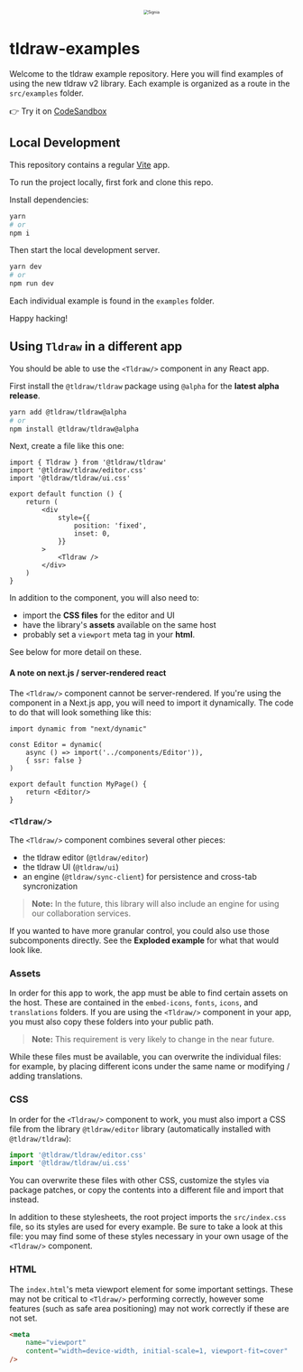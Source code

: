 <div alt style="text-align: center; transform: scale(.5);">
	<picture>
		<source media="(prefers-color-scheme: dark)" srcset="https://github.com/tldraw/tldraw-examples/raw/main/assets/github-hero-dark-draw.png" />
		<img alt="Signia" src="https://github.com/tldraw/tldraw-examples/raw/main/assets/github-hero-light-draw.png" />
	</picture>
</div>

# tldraw-examples

Welcome to the tldraw example repository. Here you will find examples of using the new tldraw v2 library. Each example is organized as a route in the `src/examples` folder.

👉 Try it on [CodeSandbox](https://codesandbox.io/p/github/tldraw/tldraw-examples/main?file=%2FREADME.md&workspace=%257B%2522activeFileId%2522%253A%2522clf70mxin006cf0hdaqgkclmi%2522%252C%2522openFiles%2522%253A%255B%2522%252FREADME.md%2522%255D%252C%2522sidebarPanel%2522%253A%2522EXPLORER%2522%252C%2522gitSidebarPanel%2522%253A%2522COMMIT%2522%252C%2522spaces%2522%253A%257B%2522clf70n0jd000x3b6j7um8cy5s%2522%253A%257B%2522key%2522%253A%2522clf70n0jd000x3b6j7um8cy5s%2522%252C%2522name%2522%253A%2522Default%2522%252C%2522devtools%2522%253A%255B%257B%2522type%2522%253A%2522PREVIEW%2522%252C%2522taskId%2522%253A%2522dev%2522%252C%2522port%2522%253A5173%252C%2522key%2522%253A%2522clf8ant6h00dc3b6islra7ra9%2522%252C%2522isMinimized%2522%253Afalse%257D%252C%257B%2522type%2522%253A%2522TASK_LOG%2522%252C%2522taskId%2522%253A%2522dev%2522%252C%2522key%2522%253A%2522clf8ant8h00eo3b6iz2mg6gm0%2522%252C%2522isMinimized%2522%253Afalse%257D%255D%257D%257D%252C%2522currentSpace%2522%253A%2522clf70n0jd000x3b6j7um8cy5s%2522%252C%2522spacesOrder%2522%253A%255B%2522clf70n0jd000x3b6j7um8cy5s%2522%255D%252C%2522hideCodeEditor%2522%253Afalse%257D)

## Local Development

This repository contains a regular [Vite](https://vitejs.dev/) app.

To run the project locally, first fork and clone this repo.

Install dependencies:

```bash
yarn
# or
npm i
```

Then start the local development server.

```bash
yarn dev
# or
npm run dev
```

Each individual example is found in the `examples` folder.

Happy hacking!

## Using `Tldraw` in a different app

You should be able to use the `<Tldraw/>` component in any React app.

First install the `@tldraw/tldraw` package using `@alpha` for the **latest alpha release**.

```bash
yarn add @tldraw/tldraw@alpha
# or
npm install @tldraw/tldraw@alpha
```

Next, create a file like this one:

```tsx
import { Tldraw } from '@tldraw/tldraw'
import '@tldraw/tldraw/editor.css'
import '@tldraw/tldraw/ui.css'

export default function () {
	return (
		<div
			style={{
				position: 'fixed',
				inset: 0,
			}}
		>
			<Tldraw />
		</div>
	)
}
```

In addition to the component, you will also need to:

- import the **CSS files** for the editor and UI
- have the library's **assets** available on the same host
- probably set a `viewport` meta tag in your **html**.

See below for more detail on these.

#### A note on next.js / server-rendered react

The `<Tldraw/>` component cannot be server-rendered. If you're using the component in a Next.js app, you will need to import it dynamically. The code to do that will look something like this:

```tsx
import dynamic from "next/dynamic"

const Editor = dynamic(
	async () => import('../components/Editor')),
	{ ssr: false }
)

export default function MyPage() {
	return <Editor/>
}
```

### `<Tldraw/>`

The `<Tldraw/>` component combines several other pieces:

- the tldraw editor (`@tldraw/editor`)
- the tldraw UI (`@tldraw/ui`)
- an engine (`@tldraw/sync-client`) for persistence and cross-tab syncronization

> **Note:** In the future, this library will also include an engine for using our collaboration services.

If you wanted to have more granular control, you could also use those subcomponents directly. See the **Exploded example** for what that would look like.

### Assets

In order for this app to work, the app must be able to find certain assets on the host. These are contained in the `embed-icons`, `fonts`, `icons`, and `translations` folders. If you are using the `<Tldraw/>` component in your app, you must also copy these folders into your public path.

> **Note:** This requirement is very likely to change in the near future.

While these files must be available, you can overwrite the individual files: for example, by placing different icons under the same name or modifying / adding translations.

### CSS

In order for the `<Tldraw/>` component to work, you must also import a CSS file from the library `@tldraw/editor` library (automatically installed with `@tldraw/tldraw`):

```ts
import '@tldraw/tldraw/editor.css'
import '@tldraw/tldraw/ui.css'
```

You can overwrite these files with other CSS, customize the styles via package patches, or copy the contents into a different file and import that instead.

In addition to these stylesheets, the root project imports the `src/index.css` file, so its styles are used for every example. Be sure to take a look at this file: you may find some of these styles necessary in your own usage of the `<Tldraw/>` component.

### HTML

The `index.html`'s meta viewport element for some important settings. These may not be critical to `<Tldraw/>` performing correctly, however some features (such as safe area positioning) may not work correctly if these are not set.

```html
<meta
	name="viewport"
	content="width=device-width, initial-scale=1, viewport-fit=cover"
/>
```
